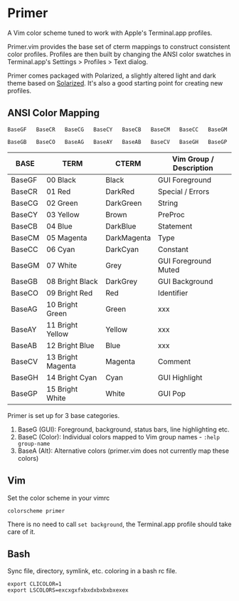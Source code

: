 # Primer
A Vim color scheme tuned to work with Apple's Terminal.app profiles.

Primer.vim provides the base set of cterm mappings to construct consistent color
profiles. Profiles are then built by changing the ANSI color swatches in
Terminal.app's Settings > Profiles > Text dialog.

Primer comes packaged with Polarized, a slightly altered light and dark theme based on [Solarized][solarized]. It's also a good starting point for creating new profiles.

##  ANSI Color Mapping

```
BaseGF   BaseCR   BaseCG   BaseCY   BaseCB   BaseCM   BaseCC   BaseGM

BaseGB   BaseCO   BaseAG   BaseAY   BaseAB   BaseCV   BaseGH   BaseGP
```

BASE   | TERM              | CTERM       | Vim Group / Description
-------|-------------------|-------------|------------------------------
BaseGF | 00 Black          | Black       | GUI Foreground
BaseCR | 01 Red            | DarkRed     | Special / Errors
BaseCG | 02 Green          | DarkGreen   | String
BaseCY | 03 Yellow         | Brown       | PreProc
BaseCB | 04 Blue           | DarkBlue    | Statement
BaseCM | 05 Magenta        | DarkMagenta | Type
BaseCC | 06 Cyan           | DarkCyan    | Constant
BaseGM | 07 White          | Grey        | GUI Foreground Muted
BaseGB | 08 Bright Black   | DarkGrey    | GUI Background
BaseCO | 09 Bright Red     | Red         | Identifier
BaseAG | 10 Bright Green   | Green       | xxx
BaseAY | 11 Bright Yellow  | Yellow      | xxx
BaseAB | 12 Bright Blue    | Blue        | xxx
BaseCV | 13 Bright Magenta | Magenta     | Comment
BaseGH | 14 Bright Cyan    | Cyan        | GUI Highlight
BaseGP | 15 Bright White   | White       | GUI Pop

Primer is set up for 3 base categories.

1. BaseG (GUI): Foreground, background, status bars, line highlighting etc.
2. BaseC (Color): Individual colors mapped to Vim group names - `:help group-name`
3. BaseA (Alt): Alternative colors (primer.vim does not currently map these colors)

## Vim
Set the color scheme in your vimrc

```
colorscheme primer
```

There is no need to call `set background`, the Terminal.app profile should take
care of it.
 
## Bash
Sync file, directory, symlink, etc. coloring in a bash rc file.

```
export CLICOLOR=1
export LSCOLORS=excxgxfxbxdxbxbxbxexex
```

<!-- Markdown links -->
[solarized]: http://ethanschoonover.com/solarized

